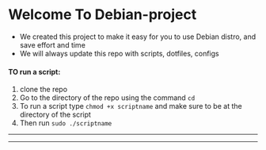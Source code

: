 # Welcome To Debian-project
- We created this project to make it easy for you to use Debian distro, and save effort and time
- We will always update this repo with scripts, dotfiles, configs


#### TO run a script:
1. clone the repo
2. Go to the directory of the repo using the command `cd`
3. To run a script type `chmod +x scriptname` and make sure to be at the directory of the script
4. Then run `sudo ./scriptname`

---




---

